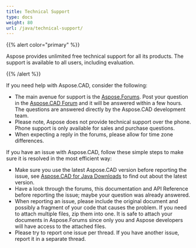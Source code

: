 ```yaml
---
title: Technical Support
type: docs
weight: 80
url: /java/technical-support/
---
```


{{% alert color="primary" %}}

Aspose provides unlimited free technical support for all its products. The support is available to all users, including evaluation.

{{% /alert %}}

If you need help with Aspose.CAD, consider the following:

- The main avenue for support is the [Aspose.Forums](https://forum.aspose.com/). Post your question in the [Aspose.CAD Forum](https://forum.aspose.com/c/cad) and it will be answered within a few hours. The questions are answered directly by the Aspose.CAD development team.
- Please note, Aspose does not provide technical support over the phone. Phone support is only available for sales and purchase questions.
- When expecting a reply in the forums, please allow for time zone differences.

If you have an issue with Aspose.CAD, follow these simple steps to make sure it is resolved in the most efficient way:

- Make sure you use the latest Aspose.CAD version before reporting the issue, see [Aspose.CAD for Java Downloads](https://repository.aspose.com/repo/com/aspose/aspose-cad/) to find out about the latest version.
- Have a look through the forums, this documentation and API Reference before reporting the issue; maybe your question was already answered.
- When reporting an issue, please include the original document and possibly a fragment of your code that causes the problem. If you need to attach multiple files, zip them into one. It is safe to attach your documents in Aspose.Forums since only you and Aspose developers will have access to the attached files.
- Please try to report one issue per thread. If you have another issue, report it in a separate thread.
